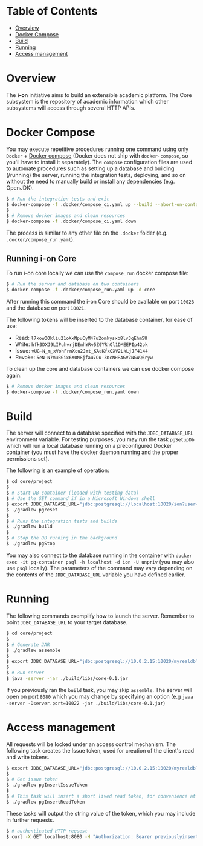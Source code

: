 Table of Contents
=================

- [Overview](#overview)
- [Docker Compose](#docker-compose)
- [Build](#build)
- [Running](#running)
- [Access management](#access-management)

Overview
========

The **i-on** initiative aims to build an extensible academic platform.
The Core subsystem is the repository of academic information which other subsystems will access through several HTTP APIs.

Docker Compose
==============

You may execute repetitive procedures running one command using only `Docker` + [Docker compose](https://docs.docker.com/compose/) (Docker does not ship with `docker-compose`, so you'll have to install it separately).
The `compose` configuration files are used to automate procedures such as setting up a database and building (/running) the server, running the integration tests, deploying, and so on without the need to manually build or install any dependencies (e.g. OpenJDK).

```sh
$ # Run the integration tests and exit
$ docker-compose -f .docker/compose_ci.yaml up --build --abort-on-container-exit core
$ 
$ # Remove docker images and clean resources
$ docker-compose -f .docker/compose_ci.yaml down
```
The process is similar to any other file on the `.docker` folder (e.g. `.docker/compose_run.yaml`).

## Running i-on Core

To run i-on core locally we can use the `compose_run` docker compose file:

```sh
$ # Run the server and database on two containers
$ docker-compose -f .docker/compose_run.yaml up -d core
```

After running this command the i-on Core should be available on port `10023` and the database on port `10021`.

The following tokens will be inserted to the database container, for ease of use:
- Read: `l7kowOOkliu21oXxNpuCyM47u2omkysxb8lv3qEhm5U`
- Write: `hfk0DXJ9LIPuhvrjDEmhYRv5Z0YRhOl1DMEEPIp42ok`
- Issue: `vUG-N_m_xVohFrnXcu2Jmt_KAeKfxQXV2LkLjJF4144`
- Revoke: `5eN-N7muBGix6X0N8jfau7Ou-3KcNHPAGVZNGWQ6ryw`

To clean up the core and database containers we can use docker compose again:

```sh
$ # Remove docker images and clean resources
$ docker-compose -f .docker/compose_run.yaml down
```

Build
=====

The server will connect to a database specified with the `JDBC_DATABASE_URL` environment variable.
For testing purposes, you may run the task `pgSetupDb` which will run a local database running on a preconfigured Docker container (you must have the docker daemon running and the proper permissions set).

The following is an example of operation:
```sh
$ cd core/project
$
$ # Start DB container (loaded with testing data)
$ # Use the SET command if in a Microsoft Windows shell
$ export JDBC_DATABASE_URL="jdbc:postgresql://localhost:10020/ion?user=unpriv&password=changeit"
$ ./gradlew pgreset
$
$ # Runs the integration tests and builds
$ ./gradlew build
$
$ # Stop the DB running in the background
$ ./gradlew pgStop
```

You may also connect to the database running in the container with `docker exec -it pq-container psql -h localhost -d ion -U unpriv` (you may also use `psql` locally).
The parameters of the command may vary depending on the contents of the `JDBC_DATABASE_URL` variable you have defined earlier.

Running
=======

The following commands exemplify how to launch the server.
Remember to point `JDBC_DATABASE_URL` to your target database.
```sh
$ cd core/project
$
$ # Generate JAR
$ ./gradlew assemble
$
$ export JDBC_DATABASE_URL="jdbc:postgresql://10.0.2.15:10020/myrealdb?user=unpriv&password=realdbsafepw"
$
$ # Run server
$ java -server -jar ./build/libs/core-0.1.jar
```

If you previously ran the `build` task, you may skip `assemble`.
The server will open on port `8080` which you may change by specifying an option (e.g `java -server -Dserver.port=10022 -jar ./build/libs/core-0.1.jar`)

Access management
=================

All requests will be locked under an access control mechanism.
The following task creates the Issue token, used for creation of the client's read and write tokens.

```sh
$ export JDBC_DATABASE_URL="jdbc:postgresql://10.0.2.15:10020/myrealdb?user=unpriv&password=realdbsafepw"
$
$ # Get issue token
$ ./gradlew pgInsertIssueToken
$
$ # This task will insert a short lived read token, for convenience at test time
$ ./gradlew pgInsertReadToken
```

These tasks will output the string value of the token, which you may include in further requests.

```sh
$ # authenticated HTTP request
$ curl -X GET localhost:8080 -H "Authorization: Bearer previouslyinsertedtoken"
```

